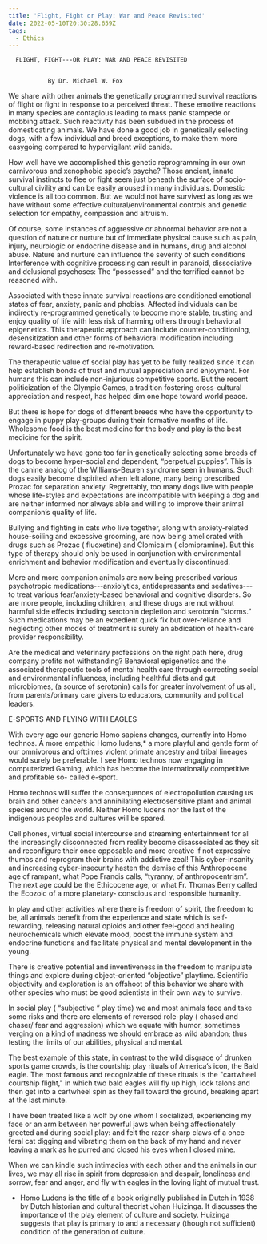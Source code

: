 ```yaml
---
title: 'Flight, Fight or Play: War and Peace Revisited'
date: 2022-05-10T20:30:28.659Z
tags:
  - Ethics
---
```

      FLIGHT, FIGHT---OR PLAY: WAR AND PEACE REVISITED


               By Dr. Michael W. Fox 
We share with other animals the genetically programmed survival reactions of flight or fight in response to a perceived threat. These emotive reactions in many species are contagious leading to mass panic stampede or mobbing attack. Such reactivity has been subdued in the process of domesticating animals. We have done a good job in genetically selecting dogs, with a few individual and breed exceptions, to make them more easygoing compared to hypervigilant wild canids. 


How well have we accomplished this genetic reprogramming in our own carnivorous and xenophobic specie’s psyche? Those ancient, innate survival instincts to flee or fight seem just beneath the surface of socio-cultural civility and can be easily aroused in many individuals. Domestic violence is all too common. But we would not have survived as long as we have without some effective cultural/environmental controls and genetic selection for empathy, compassion and altruism.


Of course, some instances of aggressive or abnormal behavior are not a question of nature or nurture but of immediate physical cause such as pain, injury, neurologic or endocrine disease and in humans, drug and alcohol abuse. Nature and nurture can influence the severity of such conditions  Interference with cognitive processing can result in paranoid, dissociative and delusional psychoses: The “possessed” and the terrified cannot be reasoned with.


Associated with these innate survival reactions are conditioned emotional states of fear, anxiety, panic and phobias. Affected individuals can be indirectly re-programmed genetically to become more stable, trusting and enjoy quality of life with less risk of harming others through behavioral epigenetics. This therapeutic approach can include counter-conditioning, desensitization and other forms of behavioral modification including reward-based redirection and re-motivation. 


The therapeutic value of social play has yet to be fully realized since it can help establish bonds of trust and mutual appreciation and enjoyment. For humans this can include non-injurious competitive sports. But the recent politicization of the Olympic Games, a tradition fostering cross-cultural appreciation and respect, has helped dim one hope toward world peace.


But there is hope for dogs of different breeds who have the opportunity to engage in puppy play-groups during their formative months of life. Wholesome food is the best medicine for the body and play is the best medicine for the spirit.


Unfortunately we have gone too far in genetically selecting some breeds of dogs to become hyper-social and dependent, “perpetual puppies”. This is the canine analog of the Williams-Beuren syndrome seen in humans. Such dogs easily become dispirited when left alone, many being prescribed Prozac for separation anxiety. Regrettably, too many dogs live with people whose life-styles and expectations are incompatible with keeping a dog and are neither informed nor always able and willing to improve their animal companion’s quality of life.


Bullying and fighting in cats who live together, along with anxiety-related house-soiling and excessive grooming, are now being ameliorated with drugs such as Prozac ( fluoxetine)  and Clomicalm ( clomipramine).  But this type of therapy should only be used in conjunction with environmental enrichment and behavior modification and eventually discontinued.


More and more companion animals are now being prescribed various psychotropic medications---anxiolytics, antidepressants and sedatives--- to treat various fear/anxiety-based behavioral and cognitive disorders. So are more people, including children, and these drugs are not without harmful side effects including serotonin depletion and serotonin “storms.” Such medications may be an expedient quick fix but over-reliance and neglecting other modes of treatment is surely an abdication of health-care provider responsibility.


Are the medical and veterinary professions on the right path here, drug company profits not withstanding? Behavioral epigenetics and the associated therapeutic tools of mental health care through correcting social and environmental influences, including healthful diets and gut microbiomes, (a source of serotonin) calls for greater involvement of us all, from parents/primary care givers to educators, community and political leaders.

E-SPORTS AND FLYING WITH EAGLES

With every age our generic Homo sapiens changes, currently into Homo technos. A more empathic Homo ludens,* a more playful and gentle form of our omnivorous and ofttimes violent primate ancestry and tribal lineages would surely be preferable. I see Homo technos now engaging in computerized Gaming, which has become the internationally competitive and profitable so- called e-sport.

Homo technos will suffer the consequences of electropollution causing us brain and other cancers and annihilating electrosensitive plant and animal species around the world. Neither Homo ludens nor the last of the indigenous peoples and cultures will be spared.

 Cell phones, virtual social intercourse and streaming entertainment for all the increasingly disconnected from reality become disassociated as they sit and reconfigure their once opposable and more creative if not expressive thumbs and reprogram their brains with addictive zeal! This cyber-insanity and increasing cyber-insecurity hasten the demise of this Anthropocene age of rampant, what Pope Francis calls, “tyranny, of anthropocentrism”. The next age could be the Ethicocene age, or what Fr. Thomas Berry called the Ecozoic of a more planetary- conscious and responsible humanity.


In play and other activities where there is freedom of spirit, the freedom to be, all animals benefit from the experience and state which is self-rewarding, releasing natural opioids and other feel-good and healing neurochemicals which elevate mood, boost the immune system and endocrine functions and facilitate physical and mental development in the young.


There is creative potential and inventiveness in the freedom to manipulate things and explore during object-oriented “objective” playtime. Scientific objectivity and exploration is an offshoot of this behavior we share with other species who must be good scientists in their own way to survive.


 In social play ( “subjective “ play time) we and most animals face and take some risks and there are elements of reversed role-play ( chased and chaser/ fear and aggression) which we equate with humor, sometimes verging on a kind of madness we should embrace as wild abandon; thus testing the limits of our abilities, physical and mental. 


The best example of this state, in contrast to the wild disgrace of drunken sports game crowds, is the courtship play rituals of America’s icon, the Bald eagle. The most famous and recognizable of these rituals is the "cartwheel courtship flight," in which two bald eagles will fly up high, lock talons and then get into a cartwheel spin as they fall toward the ground, breaking apart at the last minute. 


I have been treated like a wolf by one whom I socialized, experiencing my face or an arm between her powerful jaws when being affectionately greeted and during social play: and felt the razor-sharp claws of a once feral cat digging and vibrating them on the back of my hand and never leaving a mark as he purred and closed his eyes when I closed mine.


When we can kindle such intimacies with each other and the animals in our lives, we may all rise in spirit from depression and despair, loneliness and sorrow, fear and anger, and fly with eagles in the loving light of mutual trust. 
* Homo Ludens is the title of a book originally published in Dutch in 1938 by Dutch historian and cultural theorist Johan Huizinga. It discusses the importance of the play element of culture and society. Huizinga suggests that play is primary to and a necessary (though not sufficient) condition of the generation of culture. 
